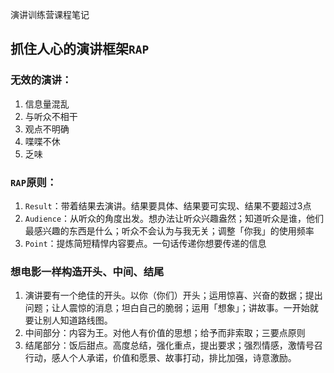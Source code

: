 演讲训练营课程笔记

## 抓住人心的演讲框架`RAP`

### 无效的演讲：
1. 信息量混乱
2. 与听众不相干
3. 观点不明确
4. 喋喋不休
5. 乏味

### `RAP`原则：
1. `Result`：带着结果去演讲。结果要具体、结果要可实现、结果不要超过3点
2. `Audience`：从听众的角度出发。想办法让听众兴趣盎然；知道听众是谁，他们最感兴趣的东西是什么；听众不会认为与我无关；调整「你我」的使用频率
3. `Point`：提炼简短精悍内容要点。一句话传递你想要传递的信息

### 想电影一样构造开头、中间、结尾
1. 演讲要有一个绝佳的开头。以你（你们）开头；运用惊喜、兴奋的数据；提出问题；让人震惊的消息；坦白自己的脆弱；运用「想象」；讲故事。一开始就要让别人知道路线图。
2. 中间部分：内容为王。对他人有价值的思想；给予而非索取；三要点原则
3. 结尾部分：饭后甜点。高度总结，强化重点，提出要求；强烈情感，激情号召行动，感人个人承诺，价值和愿景、故事打动，排比加强，诗意激励。